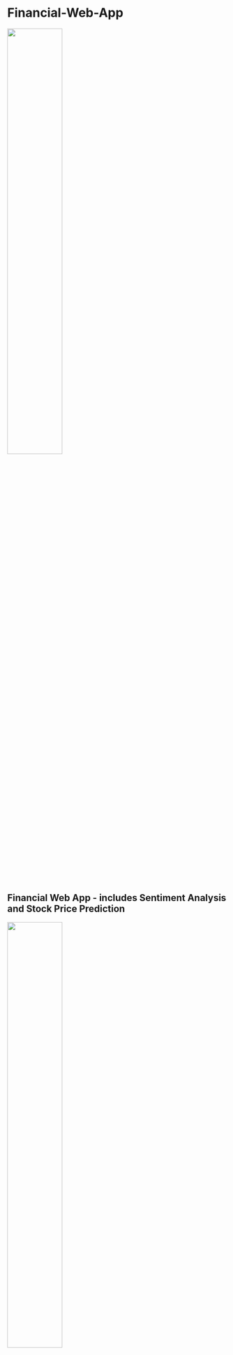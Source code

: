 # Financial-Web-App
<a href="url"><img src="https://raw.github.com/rohillayash20/Financial-Web-App/master/src/home.png" width=50% height=50%></a>
## Financial Web App - includes Sentiment Analysis and Stock Price Prediction
<a href="url"><img src="https://raw.github.com/rohillayash20/Financial-Web-App/master/src/graph.png" width=50% height=50%></a>
### • Built a web application which extracts information of any company’s stock and provides all relevant information regarding it including graphs.
<a href="url"><img src="https://raw.github.com/rohillayash20/Financial-Web-App/master/src/senti.png" width=50% height=50%></a>
<a href="url"><img src="https://raw.github.com/rohillayash20/Financial-Web-App/master/src/senti2.png" width=50% height=50%></a>
### • Scraped financial news headlines and performed Sentiment Analysis to predict current public opinion and thereby predicting rise or fall in future stock trends.
<a href="url"><img src="https://raw.github.com/rohillayash20/Financial-Web-App/master/src/predict.png" width=50% height=50%></a>
### • Built LSTM and Regression models to predict future stock prices.
